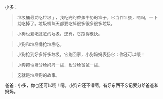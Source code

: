小多：

> 垃圾桶最爱吃垃圾了，我吃完的香蕉牛奶的盒子，它当作早餐，啊呜，一下就吃掉了。垃圾桶每天都要吃掉很多很多很多垃圾。

> 小狗也爱吃脏脏的垃圾，还有，它跑得很快。

> 小狗和垃圾桶抢垃圾吃。

> 小狗抢到好多好多垃圾，它跑回家，小狗妈妈表扬它：你还可以哦！

> 小狗把垃圾分给妈妈一些，也分给爸爸一些。

> 这就是垃圾狗的故事。

爸爸：小多，你也还可以哦！嗯，小狗它还不错啊，有好东西不忘记要分给爸爸和妈妈。
